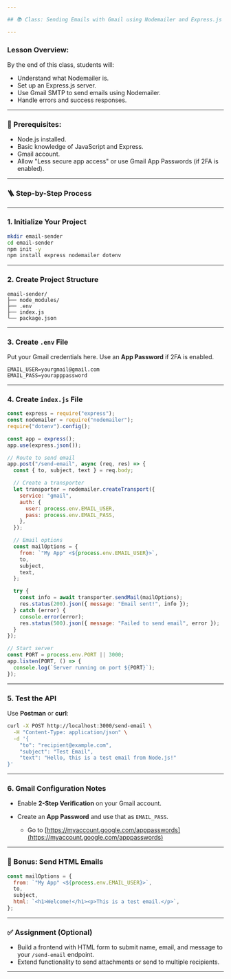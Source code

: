 ```yaml
---

## 📚 Class: Sending Emails with Gmail using Nodemailer and Express.js

---
```


### **Lesson Overview:**

By the end of this class, students will:

* Understand what Nodemailer is.
* Set up an Express.js server.
* Use Gmail SMTP to send emails using Nodemailer.
* Handle errors and success responses.

---

### **🧰 Prerequisites:**

* Node.js installed.
* Basic knowledge of JavaScript and Express.
* Gmail account.
* Allow "Less secure app access" or use Gmail App Passwords (if 2FA is enabled).

---

### **🪜 Step-by-Step Process**

---

### **1. Initialize Your Project**

```bash
mkdir email-sender
cd email-sender
npm init -y
npm install express nodemailer dotenv
```

---

### **2. Create Project Structure**

```
email-sender/
├── node_modules/
├── .env
├── index.js
└── package.json
```

---

### **3. Create `.env` File**

Put your Gmail credentials here. Use an **App Password** if 2FA is enabled.

```env
EMAIL_USER=yourgmail@gmail.com
EMAIL_PASS=yourapppassword
```

---

### **4. Create `index.js` File**

```js
const express = require("express");
const nodemailer = require("nodemailer");
require("dotenv").config();

const app = express();
app.use(express.json());

// Route to send email
app.post("/send-email", async (req, res) => {
  const { to, subject, text } = req.body;

  // Create a transporter
  let transporter = nodemailer.createTransport({
    service: "gmail",
    auth: {
      user: process.env.EMAIL_USER,
      pass: process.env.EMAIL_PASS,
    },
  });

  // Email options
  const mailOptions = {
    from: `"My App" <${process.env.EMAIL_USER}>`,
    to,
    subject,
    text,
  };

  try {
    const info = await transporter.sendMail(mailOptions);
    res.status(200).json({ message: "Email sent!", info });
  } catch (error) {
    console.error(error);
    res.status(500).json({ message: "Failed to send email", error });
  }
});

// Start server
const PORT = process.env.PORT || 3000;
app.listen(PORT, () => {
  console.log(`Server running on port ${PORT}`);
});
```

---

### **5. Test the API**

Use **Postman** or **curl**:

```bash
curl -X POST http://localhost:3000/send-email \
  -H "Content-Type: application/json" \
  -d '{
    "to": "recipient@example.com",
    "subject": "Test Email",
    "text": "Hello, this is a test email from Node.js!"
}'
```

---

### **6. Gmail Configuration Notes**

* Enable **2-Step Verification** on your Gmail account.
* Create an **App Password** and use that as `EMAIL_PASS`.

  * Go to [https://myaccount.google.com/apppasswords](https://myaccount.google.com/apppasswords)

---

### **📘 Bonus: Send HTML Emails**

```js
const mailOptions = {
  from: `"My App" <${process.env.EMAIL_USER}>`,
  to,
  subject,
  html: `<h1>Welcome!</h1><p>This is a test email.</p>`,
};
```

---

### **✅ Assignment (Optional)**

* Build a frontend with HTML form to submit name, email, and message to your `/send-email` endpoint.
* Extend functionality to send attachments or send to multiple recipients.

---

